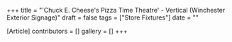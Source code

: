 +++
title = "'Chuck E. Cheese's Pizza Time Theatre' - Vertical (Winchester Exterior Signage)"
draft = false
tags = ["Store Fixtures"]
date = ""

[Article]
contributors = []
gallery = []
+++